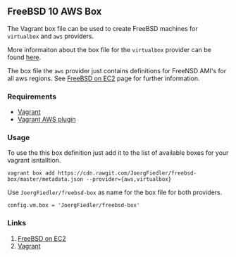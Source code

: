 ## FreeBSD 10 AWS Box

The Vagrant box file can be used to create FreeBSD
machines for `virtualbox` and `aws` providers.

More informaiton about the box file for the `virtualbox`
provider can be found [here](https://github.com/JoergFiedler/freebsd-vagrant-base-box).

The box file the `aws` provider just contains definitions
for FreeNSD AMI's for all aws regions. See [FreeBSD on EC2](http://www.daemonology.net/freebsd-on-ec2/) page for further information.

### Requirements

* [Vagrant](https://www.vagrantup.com)
* [Vagrant AWS plugin](https://github.com/mitchellh/vagrant-aws)

### Usage

To use the this box definition just add it to the list of
available boxes for your vagrant isntalltion.

    vagrant box add https://cdn.rawgit.com/JoergFiedler/freebsd-box/master/metadata.json --provider={aws,virtualbox}

Use `JoergFiedler/freebsd-box` as name for the box file for both providers.

    config.vm.box = 'JoergFiedler/freebsd-box'

### Links

1. [FreeBSD on EC2](http://www.daemonology.net/freebsd-on-ec2/)
1. [Vagrant](https://www.vagrantup.com)
